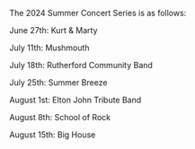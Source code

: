 The 2024 Summer Concert Series is as follows:

June 27th: Kurt & Marty

July 11th: Mushmouth

July 18th: Rutherford Community Band

July 25th: Summer Breeze

August 1st: Elton John Tribute Band

August 8th: School of Rock

August 15th: Big House
